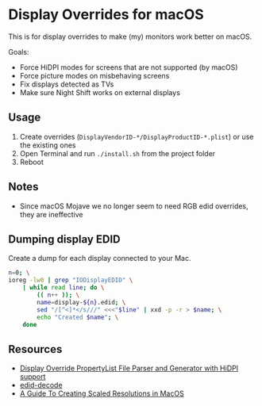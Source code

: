 # Display Overrides for macOS

This is for display overrides to make (my) monitors work better on macOS.

Goals:

- Force HiDPI modes for screens that are not supported (by macOS)
- Force picture modes on misbehaving screens
- Fix displays detected as TVs
- Make sure Night Shift works on external displays

## Usage

1. Create overrides (`DisplayVendorID-*/DisplayProductID-*.plist`) or use the existing ones
2. Open Terminal and run `./install.sh` from the project folder
3. Reboot

## Notes

- Since macOS Mojave we no longer seem to need RGB edid overrides, they are ineffective

## Dumping display EDID

Create a dump for each display connected to your Mac.

```bash
n=0; \
ioreg -lw0 | grep "IODisplayEDID" \
	| while read line; do \
		(( n++ )); \
		name=display-${n}.edid; \
		sed "/[^<]*</s///" <<<"$line" | xxd -p -r > $name; \
		echo "Created $name"; \
	done
```

## Resources

- [Display Override PropertyList File Parser and Generator with HiDPI support](https://comsysto.github.io/Display-Override-PropertyList-File-Parser-and-Generator-with-HiDPI-Support-For-Scaled-Resolutions/)
- [edid-decode](https://git.linuxtv.org/edid-decode.git/)
- [A Guide To Creating Scaled Resolutions in MacOS](https://github.com/bbhardin/A-Guide-to-MacOS-Scaled-Resolutions)